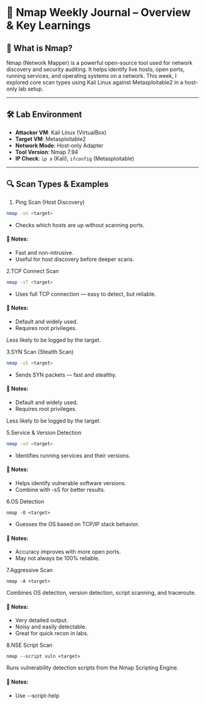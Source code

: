 # 🧠 Nmap Weekly Journal – Overview & Key Learnings

## 📌 What is Nmap?
Nmap (Network Mapper) is a powerful open-source tool used for network discovery and security auditing. It helps identify live hosts, open ports, running services, and operating systems on a network. This week, I explored core scan types using Kali Linux against Metasploitable2 in a host-only lab setup.

---

## 🛠️ Lab Environment
- **Attacker VM**: Kali Linux (VirtualBox)
- **Target VM**: Metasploitable2
- **Network Mode**: Host-only Adapter
- **Tool Version**: Nmap 7.94
- **IP Check**: `ip a` (Kali), `ifconfig` (Metasploitable)

---

## 🔍 Scan Types & Examples

1. Ping Scan (Host Discovery)
```bash
nmap -sn <target>
``` 
- Checks which hosts are up without scanning ports.
  
 #### 📝 Notes:
 - Fast and non-intrusive.
 - Useful for host discovery before deeper scans.

2.TCP Connect Scan
```bash
nmap -sT <target>
```
- Uses full TCP connection — easy to detect, but reliable.

#### 📝 Notes:
- Default and widely used.
- Requires root privileges.

Less likely to be logged by the target.

3.SYN Scan (Stealth Scan)
```bash
nmap -sS <target>
```
- Sends SYN packets — fast and stealthy.
  
#### 📝 Notes:
- Default and widely used.
- Requires root privileges.

Less likely to be logged by the target.



5.Service & Version Detection
```bash
nmap -sV <target>
```
- Identifies running services and their versions.
  
#### 📝 Notes:
- Helps identify vulnerable software versions.
- Combine with -sS for better results.


6.OS Detection
```
nmap -O <target>
```
- Guesses the OS based on TCP/IP stack behavior.

#### 📝 Notes:
- Accuracy improves with more open ports.
- May not always be 100% reliable.

7.Aggressive Scan
```
nmap -A <target>
```
Combines OS detection, version detection, script scanning, and traceroute.

#### 📝 Notes:
- Very detailed output.
- Noisy and easily detectable.
- Great for quick recon in labs.

8.NSE Script Scan
```
nmap --script vuln <target>
```
Runs vulnerability detection scripts from the Nmap Scripting Engine.

#### 📝 Notes:

- Use --script-help <script> to understand what each script does.
- Powerful for targeted enumeration.

## 🧾 Output Options

- -oN: Normal output
- -oX: XML output
- -oG: Grepable output
- -oA: All formats

Example:
```
nmap -sV -oA scan_results <target>
```

## 🧠 Advanced Scan Types


### 9. UDP Scan — `-sU`
```bash
sudo nmap -sU <target-ip>
```
Scans for open UDP ports. UDP scanning is **slower** and **less reliable** than TCP scanning.

**📝 Notes**
- Useful for discovering UDP-based services such as DNS (53), SNMP (161), NTP (123), and various custom services.
- UDP responses may be silent (no reply) — Nmap infers open|filtered when it gets no response, so **false positives** (or ambiguous results) are common.
- Often requires root privileges for raw socket access (hence `sudo`).
- Scans can be slow because many UDP services implement rate-limiting or do not respond at all.

**⚠️ Lab tip**
- Use in controlled/lab environments. Combine with service-specific tools (e.g., `dig`, `snmpwalk`) to confirm results.

---

### 10. TCP Connect Scan — `-sT`
```bash
nmap -sT <target-ip>
```
Performs a **full TCP handshake** to detect open ports (connect() syscall).

**📝 Notes**
- Easier to detect and more likely to be logged on the target because it completes full connections.
- Does **not** require root privileges (useful when you don't have raw-socket access).
- Slightly slower and noisier than SYN scan (`-sS`) because it completes the handshake.

**⚠️ Lab tip**
- Good when you cannot run Nmap as root or when you want a simple, reliable open/closed determination.

---

### 11. Firewall Evasion — fragmentation with `-f`
```bash
nmap -sS -f <target-ip>
```
Uses packet fragmentation to split probe packets into smaller fragments which may bypass basic packet filters.

**📝 Notes**
- May help evade simplistic or misconfigured firewall/IDS rules that don't properly reassemble fragments.
- `-f` fragments packets; combining with SYN scan (`-sS`) is common.
- Modern IDS/IPS and firewalls frequently reassemble fragments, so fragmentation **is not guaranteed** to bypass detection.

**⚠️ Legal & ethical**
- Use **only** in labs or on targets explicitly authorized for testing. Evading defenses on real targets without permission is illegal.

---

### 12. Timing & Performance Tuning — `-T<0..5>`
```bash
nmap -T4 <target-ip>
```
Controls scan timing and performance. Values range from `-T0` (paranoid) to `-T5` (insane).

**📝 Notes**
- `-T0` — paranoid (very slow, used for stealth).
- `-T1` — sneaky.
- `-T2` — polite.
- `-T3` — normal (default).
- `-T4` — aggressive (good balance for labs; faster, more concurrent probes).
- `-T5` — insane (very fast; likely to be detected and may create lots of noise or false results).
- Higher timing templates increase speed but also increase likelihood of detection, missed responses, and false positives/negatives on unstable networks.

**⚠️ Lab tip**
- Use `-T4` for internal lab scans where speed matters. Use `-T2`/`-T3` or custom timing when scanning production or sensitive environments.

---

### Example combined command (lab)
```bash
sudo nmap -sU -sS -T4 -p 1-2000 <target-ip>
```
- Scans UDP and SYN (TCP) ports 1–2000 with aggressive timing.
- Use in controlled labs only.

---

 ## ✅ Key Takeaways

- **Always verify IPs before scanning.**  
  Ensure you have the correct target and explicit authorization.

- **Use `-v` or `-vv` for verbose output during troubleshooting.**  
  Verbose modes help reveal timing, retries, and probe behavior.

- **Document each scan with:**
  - **Command used** (copy the exact command).
  - **Screenshot** (terminal or results viewer).
  - **Observations** (open/closed/filtered, anomalies, timestamps).

- **Organize scans by type** (e.g., `UDP`, `SYN`, `Connect`, `Evasion`) for easy review and comparison.

- **NSE scripts and timing flags offer deeper control.**  
  Learn `--script` categories and combine with timing templates carefully.

---

## 🚀 Next Steps

- **Explore `--script http-*`** for web service enumeration (e.g., discovery, vulnerability checks, content enumeration).
- **Compare scan results with and without firewalls** to understand how filtering/IDS changes output.
- **Add markdown tables** to compare scan outputs (open ports, service versions, timestamps, notes).
- **Try saving results** with Nmap output options:
  - `-oN <file>` — normal format
  - `-oX <file>` — XML
  - `-oG <file>` — grepable (good for quick parsing)
- **Optional:** Automate a small recorder script that runs scans, saves outputs (`-oX`), and appends a short observation note to a CSV/MD log.

---

### Markdown table template 
| Scan Type | Command | Ports Scanned | Results File | Observations |
|---|---|---:|---|---|



